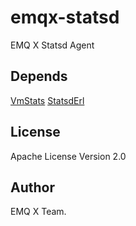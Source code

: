 # emqx-statsd

EMQ X Statsd Agent

## Depends

[VmStats](https://github.com/ferd/vmstats)
[StatsdErl](https://github.com/lpgauth/statsderl)

License
-------

Apache License Version 2.0

Author
------

EMQ X Team.

